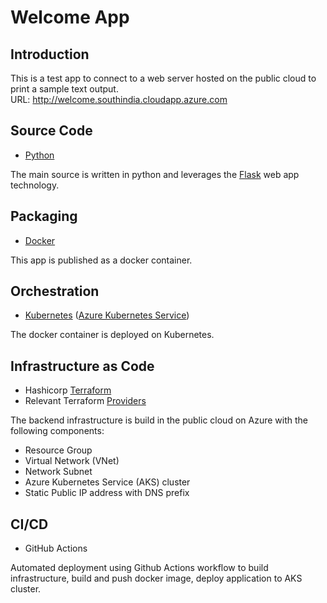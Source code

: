 # Welcome App

## Introduction
This is a test app to connect to a web server hosted on the public cloud to print a sample text output.\
URL: http://welcome.southindia.cloudapp.azure.com

## Source Code
- [Python](https://www.python.org/doc/)

The main source is written in python and leverages the [Flask](https://flask.palletsprojects.com/en/3.0.x/) web app technology.

## Packaging
- [Docker](https://docs.docker.com/)

This app is published as a docker container.

## Orchestration
- [Kubernetes](https://kubernetes.io/docs/home/) ([Azure Kubernetes Service](https://azure.microsoft.com/en-in/products/kubernetes-service))

The docker container is deployed on Kubernetes.

## Infrastructure as Code
- Hashicorp [Terraform](https://developer.hashicorp.com/terraform/docs)
- Relevant Terraform [Providers](https://registry.terraform.io/browse/providers)

The backend infrastructure is build in the public cloud on Azure with the following components:
- Resource Group
- Virtual Network (VNet)
- Network Subnet
- Azure Kubernetes Service (AKS) cluster
- Static Public IP address with DNS prefix

## CI/CD
- GitHub Actions

Automated deployment using Github Actions workflow to build infrastructure, build and push docker image, deploy application to AKS cluster.
